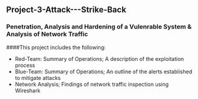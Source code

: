 ## Project-3-Attack---Strike-Back

### Penetration, Analysis and Hardening of a Vulenrable System & Analysis of Network Traffic

####This project includes the following:
* Red-Team: Summary of Operations; A description of the exploitation process
* Blue-Team: Summary of Operations; An outline of the alerts established to mitigate attacks
* Network Analysis; Findings of network traffic inspection using Wireshark
